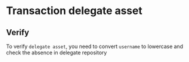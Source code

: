 # Transaction delegate asset

## Verify

To verify `delegate asset`, you need to convert `username` to lowercase and check the absence in delegate repository
